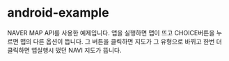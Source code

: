 # android-example

NAVER MAP API를 사용한 예제입니다.
앱을 실행하면 맵이 뜨고 CHOICE버튼을 누르면 맵의 다른 옵션이 뜹니다.
그 버튼을 클릭하면 지도가 그 유형으로 바뀌고
한번 더 클릭하면 앱실행시 떴던 NAVI 지도가 뜹니다.
